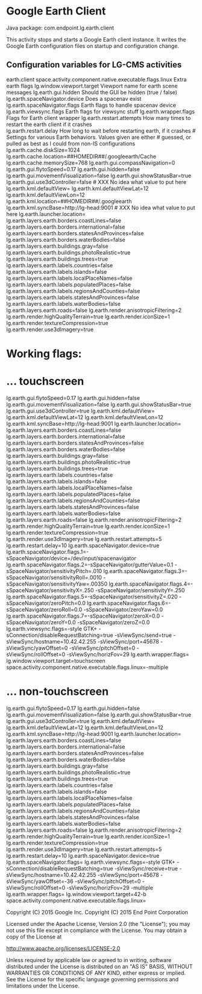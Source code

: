 Google Earth Client
===================

Java package: com.endpoint.lg.earth.client

This activity stops and starts a Google Earth client instance. It writes the Google Earth configuration files on startup and configuration change.


Configuration variables for LG-CMS activities
---------------------------------------------

earth.client
    space.activity.component.native.executable.flags.linux      Extra earth flags
    lg.window.viewport.target               Viewport name for earth scene messages
    lg.earth.gui.hidden                     Should the GUI be hidden (true / false)
    lg.earth.spaceNavigator.device          Does a spacenav exist
    lg.earth.spaceNavigator.flags           Earth flags to handle spacenav device
    lg.earth.viewsync.flags                 Earth flags for viewsync stuff
    lg.earth.wrapper.flags                  Flags for Earth client wrapper
    lg.earth.restart.attempts               How many times to restart the earth client if it crashes          
    lg.earth.restart.delay                  How long to wait before restarting earth, if it crashes
    # Settings for various Earth behaviors. Values given are either
    # guessed, or pulled as best as I could from non-IS configurations
    lg.earth.cache.diskSize=1024
    lg.earth.cache.location=##HOMEDIR##/.googleearth/Cache
    lg.earth.cache.memorySize=768
    lg.earth.gui.compassNavigation=0
    lg.earth.gui.flytoSpeed=0.17
    lg.earth.gui.hidden=false
    lg.earth.gui.movementVisualization=false
    lg.earth.gui.showStatusBar=true
    lg.earth.gui.use3dController=false
    # XXX No idea what value to put here
    lg.earth.kml.defaultView=
    lg.earth.kml.defaultViewLat=12
    lg.earth.kml.defaultViewLon=12
    lg.earth.kml.location=##HOMEDIR##/.googleearth
    lg.earth.kml.syncBase=http://lg-head:9001
    # XXX No idea what value to put here
    lg.earth.launcher.location=
    lg.earth.layers.earth.borders.coastLines=false
    lg.earth.layers.earth.borders.international=false
    lg.earth.layers.earth.borders.statesAndProvinces=false
    lg.earth.layers.earth.borders.waterBodies=false
    lg.earth.layers.earth.buildings.gray=false
    lg.earth.layers.earth.buildings.photoRealistic=true
    lg.earth.layers.earth.buildings.trees=true
    lg.earth.layers.earth.labels.countries=false
    lg.earth.layers.earth.labels.islands=false
    lg.earth.layers.earth.labels.localPlaceNames=false
    lg.earth.layers.earth.labels.populatedPlaces=false
    lg.earth.layers.earth.labels.regionsAndCounties=false
    lg.earth.layers.earth.labels.statesAndProvinces=false
    lg.earth.layers.earth.labels.waterBodies=false
    lg.earth.layers.earth.roads=false
    lg.earth.render.anisotropicFiltering=2
    lg.earth.render.highQualityTerrain=true
    lg.earth.render.iconSize=1
    lg.earth.render.textureCompression=true
    lg.earth.render.use3dImagery=true

# Working flags:
# ... touchscreen
lg.earth.gui.flytoSpeed=0.17
lg.earth.gui.hidden=false
lg.earth.gui.movementVisualization=false
lg.earth.gui.showStatusBar=true
lg.earth.gui.use3dController=true
lg.earth.kml.defaultView=
lg.earth.kml.defaultViewLat=12
lg.earth.kml.defaultViewLon=12
lg.earth.kml.syncBase=http://lg-head:9001
lg.earth.launcher.location=
lg.earth.layers.earth.borders.coastLines=false
lg.earth.layers.earth.borders.international=false
lg.earth.layers.earth.borders.statesAndProvinces=false
lg.earth.layers.earth.borders.waterBodies=false
lg.earth.layers.earth.buildings.gray=false
lg.earth.layers.earth.buildings.photoRealistic=true
lg.earth.layers.earth.buildings.trees=true
lg.earth.layers.earth.labels.countries=false
lg.earth.layers.earth.labels.islands=false
lg.earth.layers.earth.labels.localPlaceNames=false
lg.earth.layers.earth.labels.populatedPlaces=false
lg.earth.layers.earth.labels.regionsAndCounties=false
lg.earth.layers.earth.labels.statesAndProvinces=false
lg.earth.layers.earth.labels.waterBodies=false
lg.earth.layers.earth.roads=false
lg.earth.render.anisotropicFiltering=2
lg.earth.render.highQualityTerrain=true
lg.earth.render.iconSize=1
lg.earth.render.textureCompression=true
lg.earth.render.use3dImagery=true
lg.earth.restart.attempts=5
lg.earth.restart.delay=10
lg.earth.spaceNavigator.device=true
lg.earth.spaceNavigator.flags.1=-sSpaceNavigator/device=/dev/input/spacenavigator
lg.earth.spaceNavigator.flags.2=-sSpaceNavigator/gutterValue=0.1 -sSpaceNavigator/sensitivityPitch=.010
lg.earth.spaceNavigator.flags.3=-sSpaceNavigator/sensitivityRoll=.0010 -sSpaceNavigator/sensitivityYaw=.00350
lg.earth.spaceNavigator.flags.4=-sSpaceNavigator/sensitivityX=.250 -sSpaceNavigator/sensitivityY=.250
lg.earth.spaceNavigator.flags.5=-sSpaceNavigator/sensitivityZ=.020 -sSpaceNavigator/zeroPitch=0.0
lg.earth.spaceNavigator.flags.6=-sSpaceNavigator/zeroRoll=0.0 -sSpaceNavigator/zeroYaw=0.0
lg.earth.spaceNavigator.flags.7=-sSpaceNavigator/zeroX=0.0 -sSpaceNavigator/zeroY=0.0 -sSpaceNavigator/zeroZ=0.0
lg.earth.viewsync.flags=-style GTK+ -sConnection/disableRequestBatching=true -sViewSync/send=true -sViewSync/hostname=10.42.42.255 -sViewSync/port=45678 -sViewSync/yawOffset=0 -sViewSync/pitchOffset=0 -sViewSync/rollOffset=0 -sViewSync/horizFov=29
lg.earth.wrapper.flags=
lg.window.viewport.target=touchscreen
space.activity.component.native.executable.flags.linux=-multiple

# ... non-touchscreen
lg.earth.gui.flytoSpeed=0.17
lg.earth.gui.hidden=false
lg.earth.gui.movementVisualization=false
lg.earth.gui.showStatusBar=true
lg.earth.gui.use3dController=true
lg.earth.kml.defaultView=
lg.earth.kml.defaultViewLat=12
lg.earth.kml.defaultViewLon=12
lg.earth.kml.syncBase=http://lg-head:9001
lg.earth.launcher.location=
lg.earth.layers.earth.borders.coastLines=false
lg.earth.layers.earth.borders.international=false
lg.earth.layers.earth.borders.statesAndProvinces=false
lg.earth.layers.earth.borders.waterBodies=false
lg.earth.layers.earth.buildings.gray=false
lg.earth.layers.earth.buildings.photoRealistic=true
lg.earth.layers.earth.buildings.trees=true
lg.earth.layers.earth.labels.countries=false
lg.earth.layers.earth.labels.islands=false
lg.earth.layers.earth.labels.localPlaceNames=false
lg.earth.layers.earth.labels.populatedPlaces=false
lg.earth.layers.earth.labels.regionsAndCounties=false
lg.earth.layers.earth.labels.statesAndProvinces=false
lg.earth.layers.earth.labels.waterBodies=false
lg.earth.layers.earth.roads=false
lg.earth.render.anisotropicFiltering=2
lg.earth.render.highQualityTerrain=true
lg.earth.render.iconSize=1
lg.earth.render.textureCompression=true
lg.earth.render.use3dImagery=true
lg.earth.restart.attempts=5
lg.earth.restart.delay=10
lg.earth.spaceNavigator.device=true
lg.earth.spaceNavigator.flags=
lg.earth.viewsync.flags=-style GTK+ -sConnection/disableRequestBatching=true -sViewSync/receive=true -sViewSync/hostname=10.42.42.255 -sViewSync/port=45678 -sViewSync/yawOffset=-36 -sViewSync/pitchOffset=0 -sViewSync/rollOffset=0 -sViewSync/horizFov=29 -multiple
lg.earth.wrapper.flags=
lg.window.viewport.target=42-b
space.activity.component.native.executable.flags.linux=


Copyright (C) 2015 Google Inc.
Copyright (C) 2015 End Point Corporation

Licensed under the Apache License, Version 2.0 (the "License"); you may not
use this file except in compliance with the License. You may obtain a copy of
the License at

http://www.apache.org/licenses/LICENSE-2.0

Unless required by applicable law or agreed to in writing, software
distributed under the License is distributed on an "AS IS" BASIS, WITHOUT
WARRANTIES OR CONDITIONS OF ANY KIND, either express or implied. See the
License for the specific language governing permissions and limitations under
the License.
